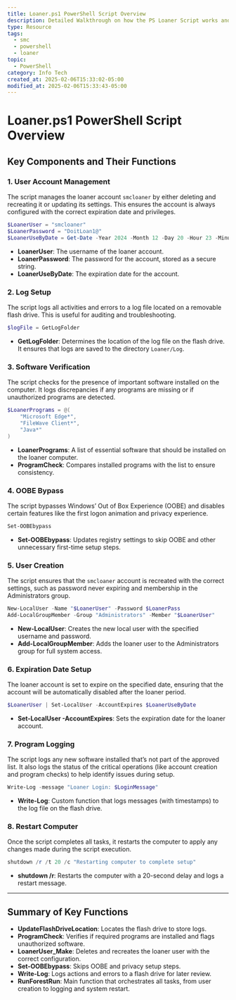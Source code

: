 ```yaml
---
title: Loaner.ps1 PowerShell Script Overview
description: Detailed Walkthrough on how the PS Loaner Script works and how to use it.
type: Resource
tags:
  - smc
  - powershell
  - loaner
topic:
  - PowerShell
category: Info Tech
created_at: 2025-02-06T15:33:02-05:00
modified_at: 2025-02-06T15:33:43-05:00
---
```

# Loaner.ps1 PowerShell Script Overview

## Key Components and Their Functions

### 1. **User Account Management**
The script manages the loaner account `smcloaner` by either deleting and recreating it or updating its settings. This ensures the account is always configured with the correct expiration date and privileges.

```powershell
$LoanerUser = "smcloaner"
$LoanerPassword = "DoitLoan1@"
$LoanerUseByDate = Get-Date -Year 2024 -Month 12 -Day 20 -Hour 23 -Minute 59 -Second 00
```

- **LoanerUser**: The username of the loaner account.
- **LoanerPassword**: The password for the account, stored as a secure string.
- **LoanerUseByDate**: The expiration date for the account.

### 2. **Log Setup**
The script logs all activities and errors to a log file located on a removable flash drive. This is useful for auditing and troubleshooting.

```powershell
$logFile = GetLogFolder
```

- **GetLogFolder**: Determines the location of the log file on the flash drive. It ensures that logs are saved to the directory `Loaner/Log`.

### 3. **Software Verification**
The script checks for the presence of important software installed on the computer. It logs discrepancies if any programs are missing or if unauthorized programs are detected.

```powershell
$LoanerPrograms = @(
    "Microsoft Edge*",
    "FileWave Client*",
    "Java*"
)
```

- **LoanerPrograms**: A list of essential software that should be installed on the loaner computer.
- **ProgramCheck**: Compares installed programs with the list to ensure consistency.

### 4. **OOBE Bypass**
The script bypasses Windows’ Out of Box Experience (OOBE) and disables certain features like the first logon animation and privacy experience.

```powershell
Set-OOBEbypass
```

- **Set-OOBEbypass**: Updates registry settings to skip OOBE and other unnecessary first-time setup steps.

### 5. **User Creation**
The script ensures that the `smcloaner` account is recreated with the correct settings, such as password never expiring and membership in the Administrators group.

```powershell
New-LocalUser -Name "$LoanerUser" -Password $LoanerPass
Add-LocalGroupMember -Group "Administrators" -Member "$LoanerUser"
```

- **New-LocalUser**: Creates the new local user with the specified username and password.
- **Add-LocalGroupMember**: Adds the loaner user to the Administrators group for full system access.

### 6. **Expiration Date Setup**
The loaner account is set to expire on the specified date, ensuring that the account will be automatically disabled after the loaner period.

```powershell
$LoanerUser | Set-LocalUser -AccountExpires $LoanerUseByDate
```

- **Set-LocalUser -AccountExpires**: Sets the expiration date for the loaner account.

### 7. **Program Logging**
The script logs any new software installed that’s not part of the approved list. It also logs the status of the critical operations (like account creation and program checks) to help identify issues during setup.

```powershell
Write-Log -message "Loaner Login: $LoginMessage"
```

- **Write-Log**: Custom function that logs messages (with timestamps) to the log file on the flash drive.

### 8. **Restart Computer**
Once the script completes all tasks, it restarts the computer to apply any changes made during the script execution.

```powershell
shutdown /r /t 20 /c "Restarting computer to complete setup"
```

- **shutdown /r**: Restarts the computer with a 20-second delay and logs a restart message.

---

## Summary of Key Functions

- **UpdateFlashDriveLocation**: Locates the flash drive to store logs.
- **ProgramCheck**: Verifies if required programs are installed and flags unauthorized software.
- **LoanerUser_Make**: Deletes and recreates the loaner user with the correct configuration.
- **Set-OOBEbypass**: Skips OOBE and privacy setup steps.
- **Write-Log**: Logs actions and errors to a flash drive for later review.
- **RunForestRun**: Main function that orchestrates all tasks, from user creation to logging and system restart.
